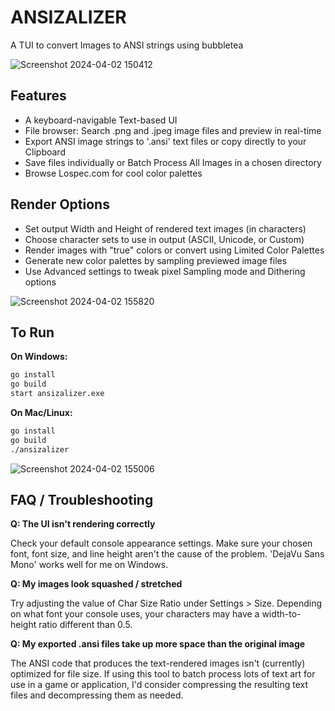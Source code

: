 # ANSIZALIZER
A TUI to convert Images to ANSI strings using bubbletea

![Screenshot 2024-04-02 150412](https://github.com/Zebbeni/ansizalizer/assets/3377325/141c3662-7e70-4e82-ac0c-5db77adbf1c7)

## Features
- A keyboard-navigable Text-based UI
- File browser: Search .png and .jpeg image files and preview in real-time
- Export ANSI image strings to '.ansi' text files or copy directly to your Clipboard
- Save files individually or Batch Process All Images in a chosen directory
- Browse Lospec.com for cool color palettes

## Render Options
- Set output Width and Height of rendered text images (in characters)
- Choose character sets to use in output (ASCII, Unicode, or Custom)
- Render images with "true" colors or convert using Limited Color Palettes
- Generate new color palettes by sampling previewed image files
- Use Advanced settings to tweak pixel Sampling mode and Dithering options

![Screenshot 2024-04-02 155820](https://github.com/Zebbeni/ansizalizer/assets/3377325/24095f45-5c73-4654-a5e1-b491cda9dc66)

## To Run

**On Windows:**
```bash
go install
go build
start ansizalizer.exe
```

**On Mac/Linux:**
```bash
go install
go build
./ansizalizer
```

![Screenshot 2024-04-02 155006](https://github.com/Zebbeni/ansizalizer/assets/3377325/d41df628-6c84-44e0-aa34-f7fcb72ed827)

## FAQ / Troubleshooting
**Q: The UI isn't rendering correctly**

Check your default console appearance settings. Make sure your chosen font, font size, and line height aren't the cause of the problem. 'DejaVu Sans Mono' works well for me on Windows.

**Q: My images look squashed / stretched**

Try adjusting the value of Char Size Ratio under Settings > Size. Depending on what font your console uses, your characters may have a width-to-height ratio different than 0.5.

**Q: My exported .ansi files take up more space than the original image**

The ANSI code that produces the text-rendered images isn't (currently) optimized for file size. If using this tool to batch process lots of text art for use in a game or application, I'd consider compressing the resulting text files and decompressing them as needed.
